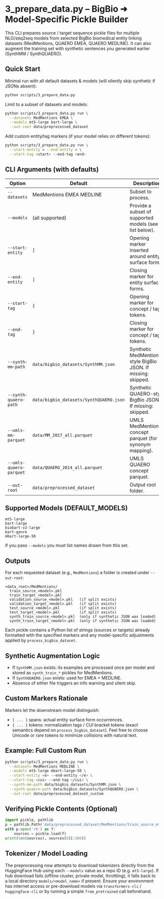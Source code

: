 # 3_prepare_data.py – BigBio ➜ Model-Specific Pickle Builder

This CLI prepares source / target sequence pickle files for multiple NLG/seq2seq models from selected BigBio biomedical entity linking datasets (MedMentions, QUAERO EMEA, QUAERO MEDLINE). It can also augment the training set with synthetic sentences you generated earlier (SynthMM / SynthQUAERO).

## Quick Start
Minimal run with all default datasets & models (will silently skip synthetic if JSONs absent):
```bash
python scripts/3_prepare_data.py
```

Limit to a subset of datasets and models:
```bash
python scripts/3_prepare_data.py run \
  --datasets MedMentions EMEA \
  --models mt5-large bart-large \
  --out-root data/preprocessed_dataset
```

Add custom entity/tag markers (if your model relies on different tokens):
```bash
python scripts/3_prepare_data.py run \
  --start-entity « --end-entity » \
  --start-tag <start> --end-tag <end›
```

## CLI Arguments (with defaults)
| Option | Default | Description |
|--------|---------|-------------|
| `--datasets` | MedMentions EMEA MEDLINE | Subset to process. |
| `--models` | (all supported) | Provide a subset of supported models (see list below). |
| `--start-entity` | `[` | Opening marker inserted around entity surface forms. |
| `--end-entity` | `]` | Closing marker for entity surface forms. |
| `--start-tag` | `{` | Opening marker for concept / tag tokens. |
| `--end-tag` | `}` | Closing marker for concept / tag tokens. |
| `--synth-mm-path` | `data/bigbio_datasets/SynthMM.json` | Synthetic MedMentions-style BigBio JSON. If missing: skipped. |
| `--synth-quaero-path` | `data/bigbio_datasets/SynthQUAERO.json` | Synthetic QUAERO-style BigBio JSON. If missing: skipped. |
| `--umls-mm-parquet` | `data/MM_2017_all.parquet` | UMLS MedMentions concept parquet (for synonym mapping). |
| `--umls-quaero-parquet` | `data/QUAERO_2014_all.parquet` | UMLS QUAERO concept parquet. |
| `--out-root` | `data/preprocessed_dataset` | Output root folder. |

## Supported Models (DEFAULT_MODELS)
```
mt5-large
bart-large
biobart-v2-large
bart-genre
mbart-large-50
```
If you pass `--models` you must list names drawn from this set.

## Outputs
For each requested dataset (e.g., `MedMentions`) a folder is created under `--out-root`:
```
<data_root>/MedMentions/
  train_source_<model>.pkl
  train_target_<model>.pkl
  validation_source_<model>.pkl   (if split exists)
  validation_target_<model>.pkl   (if split exists)
  test_source_<model>.pkl         (if split exists)
  test_target_<model>.pkl         (if split exists)
  synth_train_source_<model>.pkl  (only if synthetic JSON was loaded)
  synth_train_target_<model>.pkl  (only if synthetic JSON was loaded)
```
Each pickle contains a Python list of strings (sources or targets) already formatted with the specified markers and any model-specific adjustments applied by `process_bigbio_dataset`.

## Synthetic Augmentation Logic
- If `SynthMM.json` exists: its examples are processed once per model and stored as `synth_train_*` pickles for MedMentions.
- If `SynthQUAERO.json` exists: used for EMEA + MEDLINE.
- Absence of either file triggers an info warning and silent skip.

## Custom Markers Rationale
Markers let the downstream model distinguish:
- `[ ... ]` spans: actual entity surface form occurrences.
- `{ ... }` tokens: normalization tags / CUI bracket tokens (exact semantics depend on `process_bigbio_dataset`).
Feel free to choose Unicode or rare tokens to minimize collisions with natural text.

## Example: Full Custom Run
```bash
python scripts/3_prepare_data.py run \
  --datasets MedMentions MEDLINE \
  --models mt5-large mbart-large-50 \
  --start-entity <e> --end-entity </e> \
  --start-tag <cui> --end-tag </cui> \
  --synth-mm-path data/bigbio_datasets/SynthMM.json \
  --synth-quaero-path data/bigbio_datasets/SynthQUAERO.json \
  --out-root data/preprocessed_dataset_custom
```

## Verifying Pickle Contents (Optional)
```python
import pickle, pathlib
p = pathlib.Path('data/preprocessed_dataset/MedMentions/train_source_mt5-large.pkl')
with p.open('rb') as f:
    sources = pickle.load(f)
print(len(sources), sources[0][:300])
```

## Tokenizer / Model Loading
The preprocessing now attempts to download tokenizers directly from the HuggingFace Hub using each `--models` value as a repo ID (e.g. `mt5-large`). If hub download fails (offline cluster, private model, throttling), it falls back to a local directory `models/<model_name>` if present. Ensure your environment has internet access or pre-download models via `transformers-cli` / `huggingface-cli` or by running a simple `from_pretrained` call beforehand.
